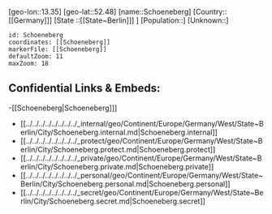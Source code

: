 ﻿---
location: [52.48,13.35]
mapzoom: [7,12] 
mapmarker: city 
type: City
tags:
- geo/City


SpocWebEntityId: 34138
isDeleted: false
confidential: public

---
[geo-lon::13.35]
[geo-lat::52.48]
[name::Schoeneberg]
[Country::[[Germany]]]
[State ::[[State~Berlin]]] ]
[Population::]
[Unknown::]


```leaflet
id: Schoeneberg
coordinates: [[Schoeneberg]]
markerFile: [[Schoeneberg]]
defaultZoom: 11 
maxZoom: 18
```


## Confidential Links & Embeds: 
-[[Schoeneberg|Schoeneberg]]] 
- [[../../../../../../../../_internal/geo/Continent/Europe/Germany/West/State~Berlin/City/Schoeneberg.internal.md|Schoeneberg.internal]] 
- [[../../../../../../../../_protect/geo/Continent/Europe/Germany/West/State~Berlin/City/Schoeneberg.protect.md|Schoeneberg.protect]] 
- [[../../../../../../../../_private/geo/Continent/Europe/Germany/West/State~Berlin/City/Schoeneberg.private.md|Schoeneberg.private]] 
- [[../../../../../../../../_personal/geo/Continent/Europe/Germany/West/State~Berlin/City/Schoeneberg.personal.md|Schoeneberg.personal]] 
- [[../../../../../../../../_secret/geo/Continent/Europe/Germany/West/State~Berlin/City/Schoeneberg.secret.md|Schoeneberg.secret]] 

